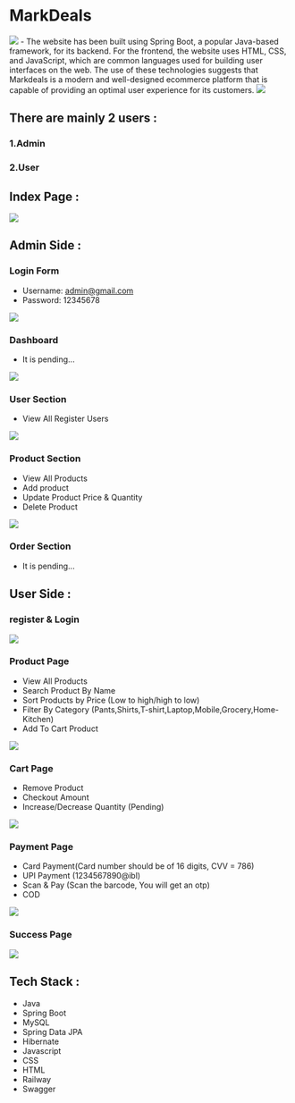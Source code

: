 # MarkDeals
<img src = "./FrontEnd/Assets/logo.png">
- The website has been built using Spring Boot, a popular Java-based framework, for its backend. For the frontend, the website uses HTML, CSS, and JavaScript, which are common languages used for building user interfaces on the web. The use of these technologies suggests that Markdeals is a modern and well-designed ecommerce platform that is capable of providing an optimal user experience for its customers.

<img src = "./FrontEnd/Assets/erdiagram.jpg">

## There are mainly 2 users : 
### 1.Admin 
### 2.User

## Index Page :
<img src="./FrontEnd/Assets/indexpage.png">

## Admin Side : 
### Login Form
- Username: admin@gmail.com
- Password: 12345678
<img src = "./FrontEnd/Assets/adminlogin.png">

### Dashboard
- It is pending...
<img src = "./FrontEnd/Assets/admindash.png">

### User Section
- View All Register Users
<img src = "./FrontEnd/Assets/adminuser.png">

### Product Section
- View All Products
- Add product
- Update Product Price & Quantity
- Delete Product
<img src="./FrontEnd/Assets/adminproduct.png">

### Order Section
- It is pending...

## User Side : 
### register & Login
<img src = "./FrontEnd/Assets/userLogin.png">

### Product Page
- View All Products
- Search Product By Name
- Sort Products by Price (Low to high/high to low)
- Filter By Category (Pants,Shirts,T-shirt,Laptop,Mobile,Grocery,Home-Kitchen)
- Add To Cart Product
<img src = "./FrontEnd/Assets/productpage.png">

### Cart Page
- Remove Product
- Checkout Amount
- Increase/Decrease Quantity (Pending)
<img src = "./FrontEnd/Assets/cartpage.png">

### Payment Page
- Card Payment(Card number should be of 16 digits, CVV = 786)
- UPI Payment (1234567890@ibl)
- Scan & Pay (Scan the barcode, You will get an otp)
- COD
<img src="./FrontEnd/Assets/payment.png">

### Success Page
<img src = "./FrontEnd/Assets/successpage.png">

## Tech Stack : 
- Java
- Spring Boot
- MySQL
- Spring Data JPA
- Hibernate
- Javascript
- CSS
- HTML
- Railway
- Swagger
